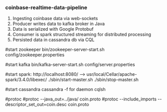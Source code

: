 ### coinbase-realtime-data-pipeline

1. Ingesting coinbase data via web-sockets
2. Producer writes data to kafka broker in Java
3. Data is serialized with Google Protobuf
3. Consumer is spark structured streaming for distributed processing
4. Persisted data in cassandra db via CQL



#start zookeeper
bin/zookeeper-server-start.sh config/zookeeper.properties

#start kafka
bin/kafka-server-start.sh config/server.properties

#start spark: http://localhost:8080/ --> usr/local/Cellar/apache-spark/3.4.0/libexec/
./sbin/start-master.sh
./sbin/stop-master.sh


#start cassandra
cassandra -f for daemon
cqlsh


#protoc
#protoc --java_out=../java/ coin.proto
#protoc --include_imports --descriptor_set_out=coin.desc coin.proto